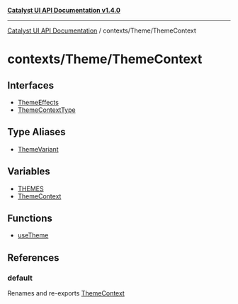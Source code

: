 [**Catalyst UI API Documentation v1.4.0**](../../../README.md)

---

[Catalyst UI API Documentation](../../../README.md) / contexts/Theme/ThemeContext

# contexts/Theme/ThemeContext

## Interfaces

- [ThemeEffects](interfaces/ThemeEffects.md)
- [ThemeContextType](interfaces/ThemeContextType.md)

## Type Aliases

- [ThemeVariant](type-aliases/ThemeVariant.md)

## Variables

- [THEMES](variables/THEMES.md)
- [ThemeContext](variables/ThemeContext.md)

## Functions

- [useTheme](functions/useTheme.md)

## References

### default

Renames and re-exports [ThemeContext](variables/ThemeContext.md)
